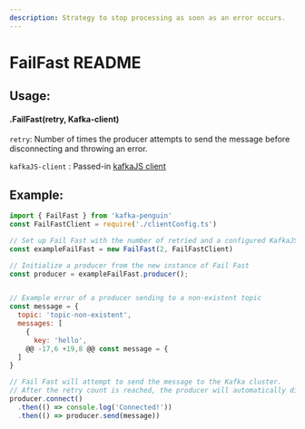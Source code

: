 ```yaml
---
description: Strategy to stop processing as soon as an error occurs.
---
```


# FailFast README

## Usage:

#### .FailFast\(retry, Kafka-client\)

`retry`: Number of times the producer attempts to send the message before disconnecting and throwing an error.

`kafkaJS-client` :  Passed-in [kafkaJS client](https://kafka.js.org/docs/configuration)

## Example:

```javascript
import { FailFast } from 'kafka-penguin'
const FailFastClient = require('./clientConfig.ts')

// Set up Fail Fast with the number of retried and a configured KafkaJS client
const exampleFailFast = new FailFast(2, FailFastClient)

// Initialize a producer from the new instance of Fail Fast
const producer = exampleFailFast.producer();


// Example error of a producer sending to a non-existent topic
const message = {
  topic: 'topic-non-existent',
  messages: [
    {
      key: 'hello',
	@@ -17,6 +19,8 @@ const message = {
  ]
}

// Fail Fast will attempt to send the message to the Kafka cluster.
// After the retry count is reached, the producer will automatically disconnect and an error is thrown.
producer.connect()
  .then(() => console.log('Connected!'))
  .then(() => producer.send(message))
```

